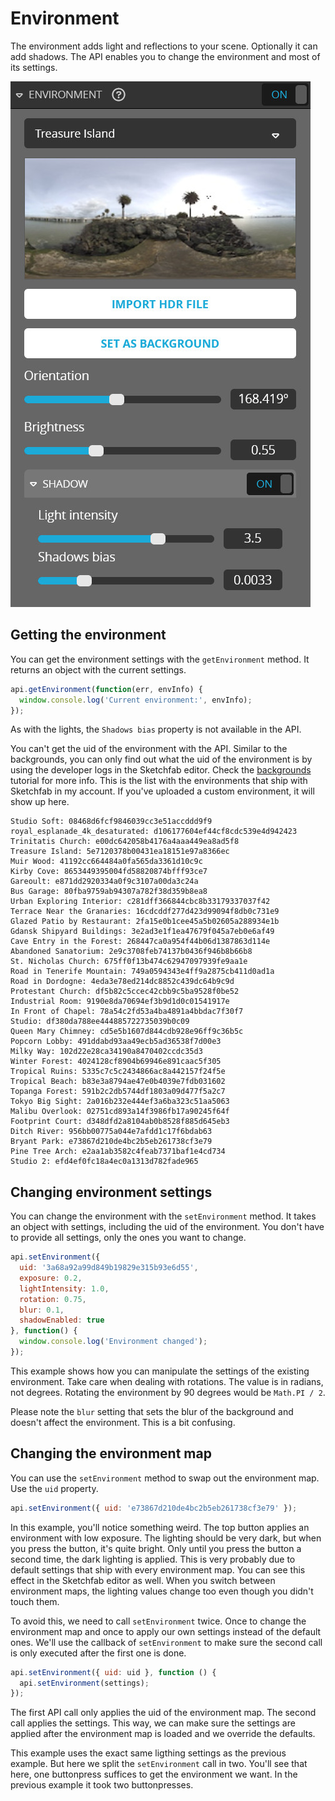 <script setup>
import CodePenEmbed from '../../components/CodePenEmbed.vue'
</script>

# Environment

The environment adds light and reflections to your scene. Optionally it can add shadows. The API enables you to change the environment and most of its settings. 

![environment settings](./studio-environment.jpg)

## Getting the environment

You can get the environment settings with the `getEnvironment` method. It returns an object with the current settings. 

```js
api.getEnvironment(function(err, envInfo) {
  window.console.log('Current environment:', envInfo);
});
```

<CodePenEmbed id="xxmRrva/435e6227fe040d22850aae40a6bf28e8" tab="result" />

As with the lights, the `Shadows bias` property is not available in the API.

You can't get the uid of the environment with the API. Similar to the backgrounds, you can only find out what the uid of the environment is by using the developer logs in the Sketchfab editor. Check the [backgrounds](/guide/studio/background#image) tutorial for more info. This is the list with the environments that ship with Sketchfab in my account. If you've uploaded a custom environment, it will show up here.

```
Studio Soft: 08468d6fcf9846039cc3e51accddd9f9
royal_esplanade_4k_desaturated: d106177604ef44cf8cdc539e4d942423
Trinitatis Church: e00dc642058b4176a4aaa449ea8ad5f8
Treasure Island: 5e7120378b00431ea18151e97a8366ec
Muir Wood: 41192cc664484a0fa565da3361d10c9c
Kirby Cove: 8653449395004fd58820874bfff93ce7
Gareoult: e871dd2920334a0f9c3107a00da3c24a
Bus Garage: 80fba9759ab94307a782f38d359b8ea8
Urban Exploring Interior: c281dff366844cbc8b33179337037f42
Terrace Near the Granaries: 16cdcddf277d423d99094f8db0c731e9
Glazed Patio by Restaurant: 2fa15e0b1cee45a5b02605a288934e1b
Gdansk Shipyard Buildings: 3e2ad3e1f1ea47679f045a7eb0e6af49
Cave Entry in the Forest: 268447ca0a954f44b06d1387863d114e
Abandoned Sanatorium: 2e9c3708feb74137b0436f946b8b66b8
St. Nicholas Church: 675ff0f13b474c62947097939fe9aa1e
Road in Tenerife Mountain: 749a0594343e4ff9a2875cb411d0ad1a
Road in Dordogne: 4eda3e78ed214dc8852c439dc64b9c9d
Protestant Church: df5b82c5ccec42cbb9c5ba9528f0be52
Industrial Room: 9190e8da70694ef3b9d1d0c01541917e
In Front of Chapel: 78a54c2fd53a4ba4891a4bbdac7f30f7
Studio: df380da788ee444885722735039b0c09
Queen Mary Chimney: cd5e5b1607d844cdb928e96ff9c36b5c
Popcorn Lobby: 491ddabd93aa49ecb5ad36538f7d00e3
Milky Way: 102d22e28ca34190a8470402ccdc35d3
Winter Forest: 4024128cf8904b69946e891caac5f305
Tropical Ruins: 5335c7c5c2434866ac8a442157f24f5e
Tropical Beach: b83e3a8794ae47e0b4039e7fdb031602
Topanga Forest: 591b2c2db5744df1803a09d477f5a2c7
Tokyo Big Sight: 2a016b232e444ef3a6ba323c51aa5063
Malibu Overlook: 02751cd893a14f3986fb17a90245f64f
Footprint Court: d348dfd2a8104ab0b8528f885d645eb3
Ditch River: 956bb00775a044e7afdd1c17f6bdab63
Bryant Park: e73867d210de4bc2b5eb261738cf3e79
Pine Tree Arch: e2aa1ab3582c4feab7371baf1e4cd734
Studio 2: efd4ef0fc18a4ec0a1313d782fade965
```

## Changing environment settings

You can change the environment with the `setEnvironment` method. It takes an object with settings, including the uid of the environment. You don't have to provide all settings, only the ones you want to change. 

```js
api.setEnvironment({
  uid: '3a68a92a99d849b19829e315b93e6d55',
  exposure: 0.2,
  lightIntensity: 1.0,
  rotation: 0.75,
  blur: 0.1,
  shadowEnabled: true
}, function() {
  window.console.log('Environment changed');
});
```

<CodePenEmbed id="QWzGMwd/582f810ff6a4f6f908f2328722de1238" tab="result" />

This example shows how you can manipulate the settings of the existing environment. Take care when dealing with rotations. The value is in radians, not degrees. Rotating the environment by 90 degrees would be `Math.PI / 2`.

Please note the `blur` setting that sets the blur of the background and doesn't affect the environment. This is a bit confusing.

## Changing the environment map

You can use the `setEnvironment` method to swap out the environment map. Use the `uid` property.

```js
api.setEnvironment({ uid: 'e73867d210de4bc2b5eb261738cf3e79' });
```

<CodePenEmbed id="xxmgWxE/58d72b75ed177e4ab5b144d448b9b617" tab="result" />

In this example, you'll notice something weird. The top button applies an environment with low exposure. The lighting should be very dark, but when you press the button, it's quite bright. Only until you press the button a second time, the dark lighting is applied. This is very probably due to default settings that ship with every environment map. You can see this effect in the Sketchfab editor as well. When you switch between environment maps, the lighting values change too even though you didn't touch them.

To avoid this, we need to call `setEnvironment` twice. Once to change the environment map and once to apply our own settings instead of the default ones. We'll use the callback of `setEnvironment` to make sure the second call is only executed after the first one is done.

```js
api.setEnvironment({ uid: uid }, function () {
  api.setEnvironment(settings);
});
```

The first API call only applies the uid of the environment map. The second call applies the settings. This way, we can make sure the settings are applied after the environment map is loaded and we override the defaults.

<CodePenEmbed id="GRPrxNB/6110888b69ae520e2ad33e07fbdfb352" tab="result" />

This example uses the exact same ligthing settings as the previous example. But here we split the `setEnvironment` call in two. You'll see that here, one buttonpress suffices to get the environment we want. In the previous example it took two buttonpresses.